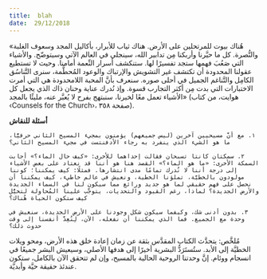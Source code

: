 ```yaml
---
title:  blah
date:  29/12/2018
---
```


«هُناك بيوت للمرتحلين على الأرض. هناك ثياب للأبرار، بأكاليل المجد وسعوف الغلبة والنُّصرة. كل ما حيَّرنا وأربكنا مِن تدابير الله، سينجلي في العالم الآتي وسيتوضّح. والأشياء التي صَعُبَ فهمها ستجد تفسيرًا لها. ستنكشف أسرار النِّعمة أمامنا. وحيث لا تستطيع عقولنا المحدودة أن تكتشف غير التشويش والإرتباك والوعود المُحطَّمة، سنرى التَّناسُق الكامِل والتَّناغم الجميل في أحلى صوره. سنعرف بأنَّ المحبة اللامحدودة هي التي أمرت الاختبارات التي بدت مِن أكثر التجارب قسوة. وإذ نُدرك عناية وحنان ذاك الذي يجعل كل الأشياء تعمل معًا لخيرنا، سنبتهج بفرح لا يُعبَّر عنه، مليئًا بالمجد» (هوايت، من كتاب ‹Counsels for the Church›، صفحة ٣٥٨).

**أسئلة للنقاش**

`١. مع أنَّ مسيحيين آخرين (ليس جميعهم) يؤمنون بمجيء المسيح الثاني حرفيًّا، ما هو الشيء الذي ينفرد به رجاء الأدفنتست في مجيء المسيح الثاني؟`

`٢. سمكتان كانتا تسبحان فقالت إحداهما للأخرى: «كيف حال الماء؟» أجابت السمكة الأخرى: «ما هو الماء؟» القصد هنا هو أننا قد نعتاد على بعض الأشياء إلى درجة أننا لا نُدرك تمامًا مدى انتشارها. فمثلًا: كيف يمكننا؛ كوننا مولودون بالخطيَّة، تملؤنا الخطية، ونعيش في عالم خاطيء، كيف يمكننا أن نحصل على فهم حقيقي لما هو جديد ورائع مما سيكون لنا في السماء الجديدة والأرض الجديدة؟ لماذا، رغم القيود والتحديات، يتوجَّب علينا المُحاولة لتخيُّل كيف ستكون الحياة هُناك؟`

`٣. بدون أدنى شك، وكيفما سيكون شكل وجودنا على الأرض الجديدة، سنعيش في وحدة مع الجميع. فما الذي يمكننا أن نفعله، الآن، لِنُعِدَّ أنفسنا إلى وقت حدوث ذلك؟`

مُلخَّص: يتحدَّث الكتاب المقدَّس بثقة عن زمان إعادة خلق هذه الأرض، ومحو ويلات الخطيَّة إلى الأبد. ستُستَرَدُّ البشرية أخيرًا إلى هدفها الأصلي، وسيعيش البشر جميعًا في انسجام ووئام. إنَّ وحدتنا الروحية الحالية بالمسيح، وإن لم تتحقق الآن بالكامل، ستكون عندئذ حقيقة حيَّة وأبديَّة.